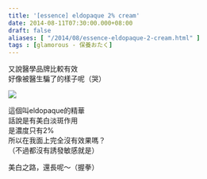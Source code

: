 ```yaml
---
title: '[essence] eldopaque 2% cream'
date: 2014-08-11T07:30:00.000+08:00
draft: false
aliases: [ "/2014/08/essence-eldopaque-2-cream.html" ]
tags : [glamorous - 保養おたく]
---
```


又說醫學品牌比較有效  
好像被醫生騙了的樣子呢（哭）

![](/images/eldopaque.jpg)

這個叫eldopaque的精華  
話說是有美白淡斑作用  
是濃度只有2%  
所以在我面上完全沒有效果嗎？  
（不過都沒有誘發敏感就是）

  

美白之路，還長呢～（握拳）
